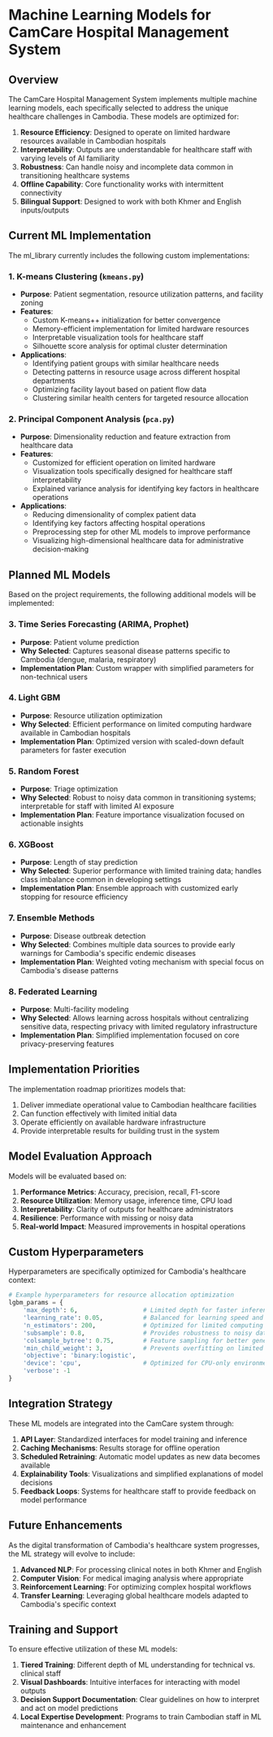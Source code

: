 # Machine Learning Models for CamCare Hospital Management System

## Overview

The CamCare Hospital Management System implements multiple machine learning models, each specifically selected to address the unique healthcare challenges in Cambodia. These models are optimized for:

1. **Resource Efficiency**: Designed to operate on limited hardware resources available in Cambodian hospitals
2. **Interpretability**: Outputs are understandable for healthcare staff with varying levels of AI familiarity
3. **Robustness**: Can handle noisy and incomplete data common in transitioning healthcare systems
4. **Offline Capability**: Core functionality works with intermittent connectivity
5. **Bilingual Support**: Designed to work with both Khmer and English inputs/outputs

## Current ML Implementation

The ml_library currently includes the following custom implementations:

### 1. K-means Clustering (`kmeans.py`)
- **Purpose**: Patient segmentation, resource utilization patterns, and facility zoning
- **Features**:
  - Custom K-means++ initialization for better convergence
  - Memory-efficient implementation for limited hardware resources
  - Interpretable visualization tools for healthcare staff
  - Silhouette score analysis for optimal cluster determination
- **Applications**:
  - Identifying patient groups with similar healthcare needs
  - Detecting patterns in resource usage across different hospital departments
  - Optimizing facility layout based on patient flow data
  - Clustering similar health centers for targeted resource allocation

### 2. Principal Component Analysis (`pca.py`)
- **Purpose**: Dimensionality reduction and feature extraction from healthcare data
- **Features**:
  - Customized for efficient operation on limited hardware
  - Visualization tools specifically designed for healthcare staff interpretability
  - Explained variance analysis for identifying key factors in healthcare operations
- **Applications**:
  - Reducing dimensionality of complex patient data
  - Identifying key factors affecting hospital operations
  - Preprocessing step for other ML models to improve performance
  - Visualizing high-dimensional healthcare data for administrative decision-making

## Planned ML Models

Based on the project requirements, the following additional models will be implemented:

### 3. Time Series Forecasting (ARIMA, Prophet)
- **Purpose**: Patient volume prediction
- **Why Selected**: Captures seasonal disease patterns specific to Cambodia (dengue, malaria, respiratory)
- **Implementation Plan**: Custom wrapper with simplified parameters for non-technical users

### 4. Light GBM
- **Purpose**: Resource utilization optimization
- **Why Selected**: Efficient performance on limited computing hardware available in Cambodian hospitals
- **Implementation Plan**: Optimized version with scaled-down default parameters for faster execution

### 5. Random Forest
- **Purpose**: Triage optimization
- **Why Selected**: Robust to noisy data common in transitioning systems; interpretable for staff with limited AI exposure
- **Implementation Plan**: Feature importance visualization focused on actionable insights

### 6. XGBoost
- **Purpose**: Length of stay prediction
- **Why Selected**: Superior performance with limited training data; handles class imbalance common in developing settings
- **Implementation Plan**: Ensemble approach with customized early stopping for resource efficiency

### 7. Ensemble Methods
- **Purpose**: Disease outbreak detection
- **Why Selected**: Combines multiple data sources to provide early warnings for Cambodia's specific endemic diseases
- **Implementation Plan**: Weighted voting mechanism with special focus on Cambodia's disease patterns

### 8. Federated Learning
- **Purpose**: Multi-facility modeling
- **Why Selected**: Allows learning across hospitals without centralizing sensitive data, respecting privacy with limited regulatory infrastructure
- **Implementation Plan**: Simplified implementation focused on core privacy-preserving features

## Implementation Priorities

The implementation roadmap prioritizes models that:

1. Deliver immediate operational value to Cambodian healthcare facilities
2. Can function effectively with limited initial data
3. Operate efficiently on available hardware infrastructure
4. Provide interpretable results for building trust in the system

## Model Evaluation Approach

Models will be evaluated based on:

1. **Performance Metrics**: Accuracy, precision, recall, F1-score
2. **Resource Utilization**: Memory usage, inference time, CPU load
3. **Interpretability**: Clarity of outputs for healthcare administrators
4. **Resilience**: Performance with missing or noisy data
5. **Real-world Impact**: Measured improvements in hospital operations

## Custom Hyperparameters

Hyperparameters are specifically optimized for Cambodia's healthcare context:

```python
# Example hyperparameters for resource allocation optimization
lgbm_params = {
    'max_depth': 6,                  # Limited depth for faster inference
    'learning_rate': 0.05,           # Balanced for learning speed and stability
    'n_estimators': 200,             # Optimized for limited computing resources
    'subsample': 0.8,                # Provides robustness to noisy data
    'colsample_bytree': 0.75,        # Feature sampling for better generalization
    'min_child_weight': 3,           # Prevents overfitting on limited data
    'objective': 'binary:logistic',
    'device': 'cpu',                 # Optimized for CPU-only environments
    'verbose': -1
}
```

## Integration Strategy

These ML models are integrated into the CamCare system through:

1. **API Layer**: Standardized interfaces for model training and inference
2. **Caching Mechanisms**: Results storage for offline operation
3. **Scheduled Retraining**: Automatic model updates as new data becomes available
4. **Explainability Tools**: Visualizations and simplified explanations of model decisions
5. **Feedback Loops**: Systems for healthcare staff to provide feedback on model performance

## Future Enhancements

As the digital transformation of Cambodia's healthcare system progresses, the ML strategy will evolve to include:

1. **Advanced NLP**: For processing clinical notes in both Khmer and English
2. **Computer Vision**: For medical imaging analysis where appropriate
3. **Reinforcement Learning**: For optimizing complex hospital workflows
4. **Transfer Learning**: Leveraging global healthcare models adapted to Cambodia's specific context

## Training and Support

To ensure effective utilization of these ML models:

1. **Tiered Training**: Different depth of ML understanding for technical vs. clinical staff
2. **Visual Dashboards**: Intuitive interfaces for interacting with model outputs
3. **Decision Support Documentation**: Clear guidelines on how to interpret and act on model predictions
4. **Local Expertise Development**: Programs to train Cambodian staff in ML maintenance and enhancement

